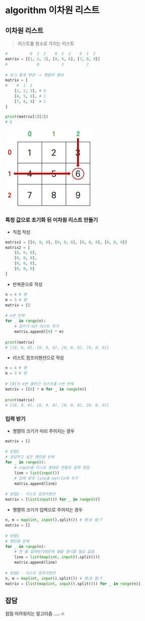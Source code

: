 # algorithm 이차원 리스트
## 이차원 리스트
> 리스트를 원소로 가지는 리스트

```python
#          0  1  2    0  1  2    0  1  2
matrix = [[1, 2, 3], [4, 5, 6], [7, 8, 9]]
#             0          1          2

# 보기 좋게 변경 -> 행렬의 형태
matrix = [
#    0  1  2
    [1, 2, 3], # 0
    [4, 5, 6], # 1
    [7, 8, 9]  # 2
]
```
```python
print(matrix[1][2])
# 6
```
![matrix](algorithm_2d_list.assets/matrix.PNG)

### 특정 값으로 초기화 된 이차원 리스트 만들기
- 직접 작성
```python
matrix1 = [[0, 0, 0], [0, 0, 0], [0, 0, 0], [0, 0, 0]]
matrix2 = [
    [0, 0, 0],
    [0, 0, 0],
    [0, 0, 0],
    [0, 0, 0]
]
```
- 반복문으로 작성
```python
n = 4 # 행
m = 3 # 열
matrix = []

# n번 반복
for _ in range(n):
    # 길이가 m인 리스트 추가
    matrix.append([0] * m)

print(matrix)
# [[0, 0, 0], [0, 0, 0], [0, 0, 0], [0, 0, 0]]
```
- 리스트 컴프리헨션으로 작성
```python
n = 4 # 행
m = 3 # 열

# [0]이 m번 들어간 리스트를 n번 반복
matrix = [[0] * m for _ in range(n)]

print(matrix)
# [[0, 0, 0], [0, 0, 0], [0, 0, 0], [0, 0, 0]]
```
### 입력 받기
- 행렬의 크기가 미리 주어지는 경우
```python
matrix = []

# 방법1
# 생성하고 싶은 행만큼 반복
for _ in range(8):
    # input을 리스트 형태로 한줄로 입력 받음
    line = list(input())
    # 입력 받은 line을 matrix에 추가
    matrix.append(line)

# 방법2 - 리스트 컴프리헨션
matrix = [list(input()) for _ in range(8)]
```
- 행렬의 크기가 입력으로 주어지는 경우
```python
n, m = map(int, input().split()) # 행:8 열:7
matrix = []

# 방법1
# 행만큼 반복
for _ in range(n):
    # 한 줄 입력받기때문에 열을 명시할 필요 없음
    line = list(map(int, input().split()))
    matrix.append(line)

# 방법2 - 리스트 컴프리헨션
n, m = map(int, input().split()) # 행:8 열:7
matrix = [list(map(int, input().split())) for _ in range(n)]
```

## 잡담
점점 어려워지는 알고리즘 ..... 🔥